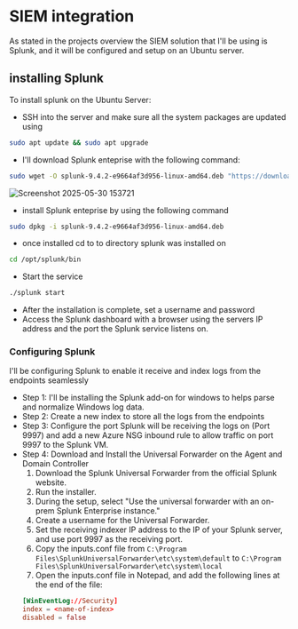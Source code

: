 # SIEM integration
As stated in the projects overview the SIEM solution that I'll be using is Splunk, and it will be configured and setup on an Ubuntu server.

## installing Splunk
To install splunk on the Ubuntu Server:
- SSH into the server and make sure all the system packages are updated using  
```bash 
sudo apt update && sudo apt upgrade
```
- I'll download Splunk enteprise with the following command:
```bash
sudo wget -O splunk-9.4.2-e9664af3d956-linux-amd64.deb "https://download.splunk.com/products/splunk/releases/9.4.2/linux/splunk-9.4.2-e9664af3d956-linux-amd64.deb"
```
![Screenshot 2025-05-30 153721](https://github.com/user-attachments/assets/0d3e9a08-6566-4004-badf-1f57ad0c8426)
- install Splunk enteprise by using the following command
```bash
sudo dpkg -i splunk-9.4.2-e9664af3d956-linux-amd64.deb
```
- once installed cd to to directory splunk was installed on 
```bash
cd /opt/splunk/bin
```
- Start the service
```bash
./splunk start
```
- After the installation is complete, set a username and password
- Access the Splunk dashboard with a browser using the servers IP address and the port the Splunk service listens on.


### Configuring Splunk
I'll be configuring Splunk to enable it receive and index logs from the endpoints seamlessly
- Step 1: I'll be installing the Splunk add-on for windows to helps parse and normalize Windows log data.
- Step 2: Create a new index to store all the logs from the endpoints
- Step 3: Configure the port Splunk will be receiving the logs on (Port 9997) and add a new Azure NSG inbound rule to allow traffic on port 9997 to the Splunk VM.
- Step 4: Download and Install the Universal Forwarder on the Agent and Domain Controller  
  1. Download the Splunk Universal Forwarder from the official Splunk website.
  2. Run the installer.
  3. During the setup, select "Use the universal forwarder with an on-prem Splunk Enterprise instance."
  4. Create a username for the Universal Forwarder.
  5. Set the receiving indexer IP address to the IP of your Splunk server, and use port 9997 as the receiving port.
  6. Copy the inputs.conf file from `C:\Program Files\SplunkUniversalForwarder\etc\system\default` to `C:\Program Files\SplunkUniversalForwarder\etc\system\local`
  7. Open the inputs.conf file in Notepad, and add the following lines at the end of the file:
   ```conf
   [WinEventLog://Security]
   index = <name-of-index>
   disabled = false
   ```
